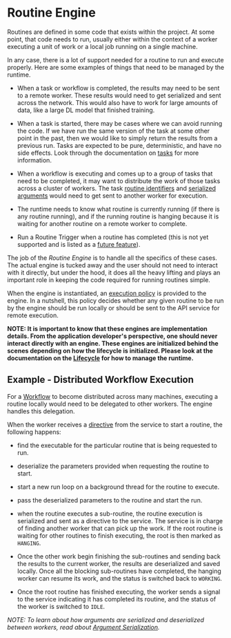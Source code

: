 # Routine Engine

Routines are defined in some code that exists within the project. At some point,
that code needs to run, usually either within the context of a worker executing
a unit of work or a local job running on a single machine.

In any case, there is a lot of support needed for a routine to run and
execute properly. Here are some examples of things that need to be managed
by the runtime.

- When a task or workflow is completed, the results may need to be sent to
  a remote worker. These results would need to get serialized and sent
  across the network. This would also have to work for large amounts of data,
  like a large DL model that finished training.

- When a task is started, there may be cases where we can avoid running the
  code. If we have run the same version of the task at some other point in the
  past, then we would like to simply return the results from a previous run.
  Tasks are expected to be pure, deterministic, and have no side effects. Look
  through the documentation on [tasks](./Task.md) for more information.

- When a workflow is executing and comes up to a group of tasks that need to
  be completed, it may want to distribute the work of those tasks across a
  cluster of workers. The task [routine identifiers](./Routine-ID.md) and
  [serialized arguments](./Argument-Serialization.md) would need to get sent
  to another worker for execution.

- The runtime needs to know what routine is currently running (if there is
  any routine running), and if the running routine is hanging because it is
  waiting for another routine on a remote worker to complete.

- Run a Routine Trigger when a routine has completed (this is not yet supported
  and is listed as a [future feature](./Routine-Triggers.md)).

The job of the _Routine Engine_ is to handle all the specifics of these cases.
The actual engine is tucked away and the user should not need to interact with
it directly, but under the hood, it does all the heavy lifting and plays an
important role in keeping the code required for running routines simple.

When the engine is instantiated, an [execution policy](./Execution-Policy.md)
is provided to the engine. In a nutshell, this policy decides whether any
given routine to be run by the engine should be run locally or should be sent
to the API service for remote execution.

**NOTE: It is important to know that these engines are implementation details.
From the application developer's perspective, one should never interact
directly with an engine. These engines are initialized behind the scenes
depending on how the lifecycle is initialized. Please look at the documentation
on the [Lifecycle](./Lifecycle.md) for how to manage the runtime.**

## Example - Distributed Workflow Execution

For a [Workflow](./Workflow.md) to become distributed across many machines,
executing a routine locally would need to be delegated to other workers. The
engine handles this delegation.

When the worker receives a [directive](./Worker-Directive.md) from the service
to start a routine, the following happens:

- find the executable for the particular routine that is being requested to run.

- deserialize the parameters provided when requesting the routine to start.

- start a new run loop on a background thread for the routine to execute.

- pass the deserialized parameters to the routine and start the run.

- when the routine executes a sub-routine, the routine execution is serialized
  and sent as a directive to the service. The service is in charge of finding
  another worker that can pick up the work. If the root routine is waiting for
  other routines to finish executing, the root is then marked as `HANGING`.

- Once the other work begin finishing the sub-routines and sending back the
  results to the current worker, the results are deserialized and saved locally.
  Once all the blocking sub-routines have completed, the hanging worker can
  resume its work, and the status is switched back to `WORKING`.

- Once the root routine has finished executing, the worker sends a signal
  to the service indicating it has completed its routine, and the status of the
  worker is switched to `IDLE`.

_NOTE: To learn about how arguments are serialized and deserialized between
workers, read about [Argument Serialization](./Argument-Serialization.md)._
